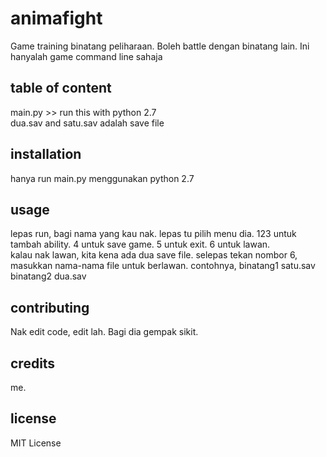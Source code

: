 # animafight

Game training binatang peliharaan. Boleh battle dengan binatang lain. 
Ini hanyalah game command line sahaja  

## table of content

main.py >> run this with python 2.7  
dua.sav and satu.sav adalah save file  

## installation

hanya run main.py menggunakan python 2.7 

## usage

lepas run, bagi nama yang kau nak. lepas tu pilih menu dia. 123 untuk tambah ability. 4 untuk save game. 5 untuk exit. 6 untuk lawan.  
kalau nak lawan, kita kena ada dua save file. selepas tekan nombor 6, masukkan nama-nama file untuk berlawan. contohnya, binatang1 satu.sav binatang2 dua.sav  

## contributing

Nak edit code, edit lah. Bagi dia gempak sikit.

## credits
me.

## license
MIT License